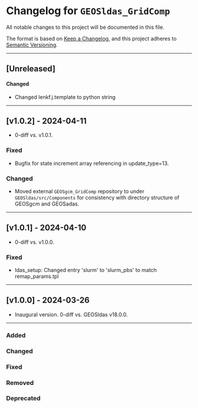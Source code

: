 # Changelog for `GEOSldas_GridComp`

All notable changes to this project will be documented in this file.

The format is based on [Keep a Changelog](https://keepachangelog.com/en/1.0.0/),
and this project adheres to [Semantic Versioning](https://semver.org/spec/v2.0.0.html).

-----------------------------

## [Unreleased]

#### Changed

- Changed lenkf.j.template to python string 

-----------------------------

## [v1.0.2] - 2024-04-11

- 0-diff vs. v1.0.1.

### Fixed

- Bugfix for state increment array referencing in update_type=13.

### Changed

- Moved external `GEOSgcm_GridComp` repository to under `GEOSldas/src/Components` for
  consistency with directory structure of GEOSgcm and GEOSadas.
  
-----------------------------

## [v1.0.1] - 2024-04-10

- 0-diff vs. v1.0.0.

### Fixed

- ldas_setup: Changed entry 'slurm' to 'slurm_pbs' to match remap_params.tpl

-----------------------------

## [v1.0.0] - 2024-03-26

- Inaugural version.  0-diff vs. GEOSldas v18.0.0.

-----------------------------

### Added

### Changed

### Fixed

### Removed

### Deprecated

